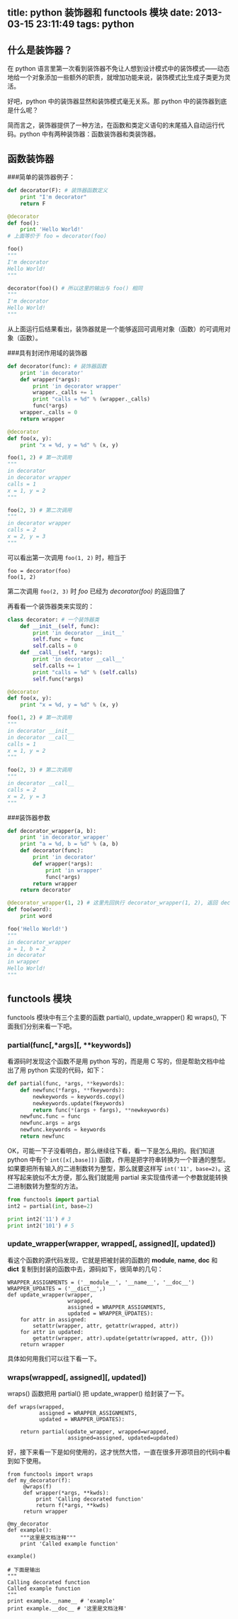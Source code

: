 title: python 装饰器和 functools 模块
date: 2013-03-15 23:11:49
tags: python
---

什么是装饰器？
-------------

在 python 语言里第一次看到装饰器不免让人想到设计模式中的装饰模式——动态地给一个对象添加一些额外的职责，就增加功能来说，装饰模式比生成子类更为灵活。

好吧，python 中的装饰器显然和装饰模式毫无关系。那 python 中的装饰器到底是什么呢？

简而言之，装饰器提供了一种方法，在函数和类定义语句的末尾插入自动运行代码。python 中有两种装饰器：函数装饰器和类装饰器。

函数装饰器
----------

###简单的装饰器例子：

``` python
def decorator(F): # 装饰器函数定义
    print "I'm decorator"
    return F

@decorator
def foo():
    print 'Hello World!'
# 上面等价于 foo = decorator(foo)

foo()
"""
I'm decorator
Hello World!
"""

decorator(foo)() # 所以这里的输出与 foo() 相同
"""
I'm decorator
Hello World!
"""
```

从上面运行后结果看出，装饰器就是一个能够返回可调用对象（函数）的可调用对象（函数）。

<!-- more -->

###具有封闭作用域的装饰器

``` python
def decorator(func): # 装饰器函数
    print 'in decorator'
    def wrapper(*args):
        print 'in decorator wrapper'
        wrapper._calls += 1
        print "calls = %d" % (wrapper._calls)
        func(*args)
    wrapper._calls = 0
    return wrapper

@decorator
def foo(x, y):
    print "x = %d, y = %d" % (x, y)

foo(1, 2) # 第一次调用
"""
in decorator
in decorator wrapper
calls = 1
x = 1, y = 2
"""

foo(2, 3) # 第二次调用
"""
in decorator wrapper
calls = 2
x = 2, y = 3
"""
```

可以看出第一次调用 `foo(1, 2)` 时，相当于
```
foo = decorator(foo)
foo(1, 2)
```

第二次调用 `foo(2, 3)` 时 *foo* 已经为 *decorator(foo)* 的返回值了


再看看一个装饰器类来实现的：

``` python
class decorator: # 一个装饰器类
    def __init__(self, func):
        print 'in decorator __init__'
        self.func = func
        self.calls = 0
    def __call__(self, *args):
        print 'in decorator __call__'
        self.calls += 1
        print "calls = %d" % (self.calls)
        self.func(*args)

@decorator
def foo(x, y):
    print "x = %d, y = %d" % (x, y)

foo(1, 2) # 第一次调用
"""
in decorator __init__
in decorator __call__
calls = 1
x = 1, y = 2
"""

foo(2, 3) # 第二次调用
"""
in decorator __call__
calls = 2
x = 2, y = 3
"""
```

###装饰器参数

``` python
def decorator_wrapper(a, b):
    print 'in decorator_wrapper'
    print "a = %d, b = %d" % (a, b)
    def decorator(func):
        print 'in decorator'
        def wrapper(*args):
            print 'in wrapper'
            func(*args)
        return wrapper
    return decorator

@decorator_wrapper(1, 2) # 这里先回执行 decorator_wrapper(1, 2), 返回 decorator 相当于 @decorator
def foo(word):
    print word

foo('Hello World!')
"""
in decorator_wrapper
a = 1, b = 2
in decorator
in wrapper
Hello World!
"""
```

functools 模块
------------------

functools 模块中有三个主要的函数 partial(), update_wrapper() 和 wraps(), 下面我们分别来看一下吧。

### partial(func[,*args][, **keywords])

看源码时发现这个函数不是用 python 写的，而是用 C 写的，但是帮助文档中给出了用 python 实现的代码，如下：

``` python
def partial(func, *args, **keywords):
    def newfunc(*fargs, **fkeywords):
        newkeywords = keywords.copy()
        newkeywords.update(fkeywords)
        return func(*(args + fargs), **newkeywords)
    newfunc.func = func
    newfunc.args = args
    newfunc.keywords = keywords
    return newfunc
```

OK，可能一下子没看明白，那么继续往下看，看一下是怎么用的。我们知道 python 中有个 `int([x[,base]])` 函数，作用是把字符串转换为一个普通的整型。如果要把所有输入的二进制数转为整型，那么就要这样写 `int('11', base=2)`。这样写起来貌似不太方便，那么我们就能用 partial 来实现值传递一个参数就能转换二进制数转为整型的方法。

``` python
from functools import partial
int2 = partial(int, base=2)

print int2('11') # 3
print int2('101') # 5
```

### update_wrapper(wrapper, wrapped[, assigned][, updated])

看这个函数的源代码发现，它就是把被封装的函数的 __module__, __name__, __doc__ 和 __dict__ 复制到封装的函数中去，源码如下，很简单的几句：

```
WRAPPER_ASSIGNMENTS = ('__module__', '__name__', '__doc__')
WRAPPER_UPDATES = ('__dict__',)
def update_wrapper(wrapper,
                   wrapped,
                   assigned = WRAPPER_ASSIGNMENTS,
                   updated = WRAPPER_UPDATES):
    for attr in assigned:
        setattr(wrapper, attr, getattr(wrapped, attr))
    for attr in updated:
        getattr(wrapper, attr).update(getattr(wrapped, attr, {}))
    return wrapper
```

具体如何用我们可以往下看一下。

### wraps(wrapped[, assigned][, updated])

wraps() 函数把用 partial() 把 update_wrapper() 给封装了一下。

```
def wraps(wrapped,
          assigned = WRAPPER_ASSIGNMENTS,
          updated = WRAPPER_UPDATES):

    return partial(update_wrapper, wrapped=wrapped,
                   assigned=assigned, updated=updated)
```

好，接下来看一下是如何使用的，这才恍然大悟，一直在很多开源项目的代码中看到如下使用。

```
from functools import wraps
def my_decorator(f):
     @wraps(f)
     def wrapper(*args, **kwds):
         print 'Calling decorated function'
         return f(*args, **kwds)
     return wrapper

@my_decorator
def example():
    """这里是文档注释"""
    print 'Called example function'

example()

# 下面是输出
"""
Calling decorated function
Called example function
"""
print example.__name__ # 'example'
print example.__doc__ # '这里是文档注释'
```
